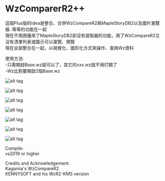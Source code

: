 # WzComparerR2++
這個Plus版的idea是整合、合併WzCompareR2與MapleStoryDB2以及圖片瀏覽器..等等的功能在一起  
現在不用困擾用了MapleStoryDB2卻沒有提取器的功能，用了WzCompareR2又沒有清單列表或圖示可以瀏覽、預覽  
現在全部整合在一起，以視覺化、圖形化方式來操作、查詢Wz資料  

使用方法:  
-只需開啟Base.wz就可以了，其它的xxx.wz就不用打開了  
-Wz比對要開啟2個Base.wz  

![alt tag](https://i.imgur.com/KPp8iVd.jpg"")

![alt tag](https://i.imgur.com/vSX2SdR.jpg"")

![alt tag](https://i.imgur.com/xvNCHuv.jpg"")

![alt tag](https://i.imgur.com/LDPqBUk.jpg"")

![alt tag](https://i.imgur.com/dFUHn1S.jpg"")

![alt tag](https://i.imgur.com/r6TcwPp.jpg"")

![alt tag](https://i.imgur.com/UrlzD08.jpg"")

Compile:                            
vs2019 or higher

Credits and Acknowledgement:  
Kagamia's WzCompareR2  
KENNYSOFT and his WcR2-KMS version  


